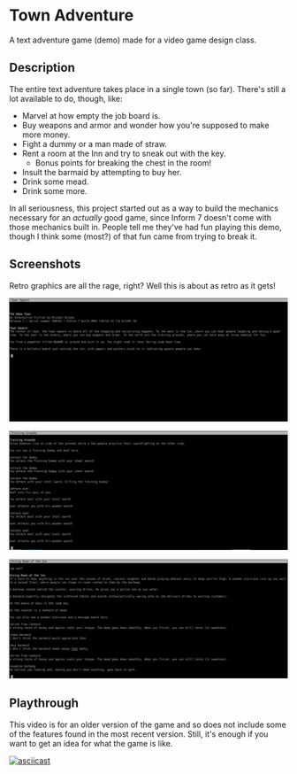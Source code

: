# Town Adventure

A text adventure game (demo) made for a video game design class.

## Description

The entire text adventure takes place in a single town (so far). There's still
a lot available to do, though, like:

- Marvel at how empty the job board is.
- Buy weapons and armor and wonder how you're supposed to make more money.
- Fight a dummy or a man made of straw.
- Rent a room at the Inn and try to sneak out with the key.
    - Bonus points for breaking the chest in the room!
- Insult the barmaid by attempting to buy her.
- Drink some mead.
- Drink some more.

In all seriousness, this project started out as a way to build the mechanics
necessary for an *actually* good game, since Inform 7 doesn't come with those
mechanics built in. People tell me they've had fun playing this demo, though
I think some (most?) of that fun came from trying to break it.

## Screenshots

Retro graphics are all the rage, right? Well this is about as retro as it gets!

![Screenshot of town square](screenshot-1.png)

![Screenshot of the training grounds](screenshot-2.png)

![Screenshot of the inn's dining room](screenshot-3.png)

## Playthrough

This video is for an older version of the game and so does not include some of
the features found in the most recent version. Still, it's enough if you want
to get an idea for what the game is like.

[![asciicast](https://asciinema.org/a/Ao1yc9xQ6B7uUWrGLrrg5JRHm.svg)](https://asciinema.org/a/Ao1yc9xQ6B7uUWrGLrrg5JRHm)
